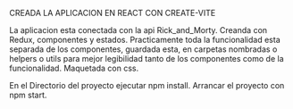 CREADA LA APLICACION EN REACT CON CREATE-VITE

La aplicacion esta conectada con la api Rick_and_Morty.
Creanda con Redux, componentes y estados.
Practicamente toda la funcionalidad esta separada de los componentes, guardada esta, 
en carpetas nombradas o helpers o utils para mejor legibilidad tanto de los componentes como de la funcionalidad.
Maquetada con css.

En el Directorio del proyecto ejecutar npm install.
Arrancar el proyecto con npm start.
